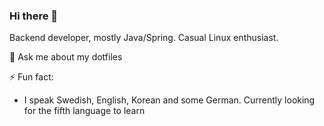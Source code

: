### Hi there 👋

Backend developer, mostly Java/Spring. Casual Linux enthusiast.

💬 Ask me about my dotfiles

⚡ Fun fact:
-  I speak Swedish, English, Korean and some German. Currently looking for the fifth language to learn
